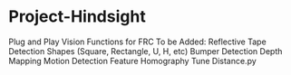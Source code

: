 # Project-Hindsight
Plug and Play Vision Functions for FRC
To be Added:
  Reflective Tape Detection Shapes (Square, Rectangle, U, H, etc)
  Bumper Detection
  Depth Mapping
  Motion Detection
  Feature Homography
  Tune Distance.py
